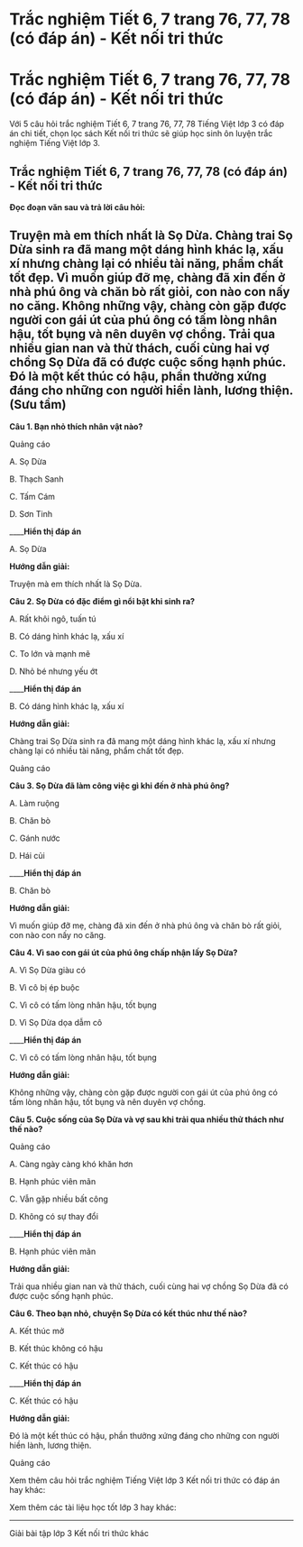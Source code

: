 # Trắc nghiệm Tiết 6, 7 trang 76, 77, 78 (có đáp án) - Kết nối tri thức

# Trắc nghiệm Tiết 6, 7 trang 76, 77, 78 (có đáp án) - Kết nối tri thức

Với 5 câu hỏi trắc nghiệm Tiết 6, 7 trang 76, 77, 78 Tiếng Việt lớp 3 có đáp án chi tiết, chọn lọc sách Kết nối tri thức sẽ giúp học sinh ôn luyện trắc nghiệm Tiếng Việt lớp 3.

## Trắc nghiệm Tiết 6, 7 trang 76, 77, 78 (có đáp án) - Kết nối tri thức

**Đọc đoạn văn sau và trả lời câu hỏi:**

Truyện mà em thích nhất là Sọ Dừa. Chàng trai Sọ Dừa sinh ra đã mang một dáng hình khác lạ, xấu xí nhưng chàng lại có nhiều tài năng, phẩm chất tốt đẹp. Vì muốn giúp đỡ mẹ, chàng đã xin đến ở nhà phú ông và chăn bò rất giỏi, con nào con nấy no căng. Không những vậy, chàng còn gặp được người con gái út của phú ông có tấm lòng nhân hậu, tốt bụng và nên duyên vợ chồng. Trải qua nhiều gian nan và thử thách, cuối cùng hai vợ chồng Sọ Dừa đã có được cuộc sống hạnh phúc. Đó là một kết thúc có hậu, phần thưởng xứng đáng cho những con người hiền lành, lương thiện. (Sưu tầm)  
---  
  
**Câu 1. Bạn nhỏ thích nhân vật nào?**

Quảng cáo

A. Sọ Dừa

B. Thạch Sanh 

C. Tấm Cám 

D. Sơn Tinh 

____**Hiển thị đáp án**

A. Sọ Dừa

**Hướng dẫn giải:**

Truyện mà em thích nhất là Sọ Dừa.

**Câu 2. Sọ Dừa có đặc điểm gì nổi bật khi sinh ra?**

A. Rất khôi ngô, tuấn tú

B. Có dáng hình khác lạ, xấu xí

C. To lớn và mạnh mẽ

D. Nhỏ bé nhưng yếu ớt

____**Hiển thị đáp án**

B. Có dáng hình khác lạ, xấu xí

**Hướng dẫn giải:**

Chàng trai Sọ Dừa sinh ra đã mang một dáng hình khác lạ, xấu xí nhưng chàng lại có nhiều tài năng, phẩm chất tốt đẹp.

Quảng cáo

**Câu 3. Sọ Dừa đã làm công việc gì khi đến ở nhà phú ông?**

A. Làm ruộng

B. Chăn bò

C. Gánh nước

D. Hái củi

____**Hiển thị đáp án**

B. Chăn bò

**Hướng dẫn giải:**

Vì muốn giúp đỡ mẹ, chàng đã xin đến ở nhà phú ông và chăn bò rất giỏi, con nào con nấy no căng. 

**Câu 4. Vì sao con gái út của phú ông chấp nhận lấy Sọ Dừa?**

A. Vì Sọ Dừa giàu có

B. Vì cô bị ép buộc

C. Vì cô có tấm lòng nhân hậu, tốt bụng

D. Vì Sọ Dừa dọa dẫm cô

____**Hiển thị đáp án**

C. Vì cô có tấm lòng nhân hậu, tốt bụng

**Hướng dẫn giải:**

Không những vậy, chàng còn gặp được người con gái út của phú ông có tấm lòng nhân hậu, tốt bụng và nên duyên vợ chồng.

**Câu 5. Cuộc sống của Sọ Dừa và vợ sau khi trải qua nhiều thử thách như thế nào?**

Quảng cáo

A. Càng ngày càng khó khăn hơn

B. Hạnh phúc viên mãn

C. Vẫn gặp nhiều bất công

D. Không có sự thay đổi

____**Hiển thị đáp án**

B. Hạnh phúc viên mãn

**Hướng dẫn giải:**

Trải qua nhiều gian nan và thử thách, cuối cùng hai vợ chồng Sọ Dừa đã có được cuộc sống hạnh phúc. 

**Câu 6. Theo bạn nhỏ, chuyện Sọ Dừa có kết thúc như thế nào?**

A. Kết thúc mở

B. Kết thúc không có hậu 

C. Kết thúc có hậu

____**Hiển thị đáp án**

C. Kết thúc có hậu

**Hướng dẫn giải:**

Đó là một kết thúc có hậu, phần thưởng xứng đáng cho những con người hiền lành, lương thiện.

Quảng cáo

Xem thêm câu hỏi trắc nghiệm Tiếng Việt lớp 3 Kết nối tri thức có đáp án hay khác:

Xem thêm các tài liệu học tốt lớp 3 hay khác:

* * *

Giải bài tập lớp 3 Kết nối tri thức khác
